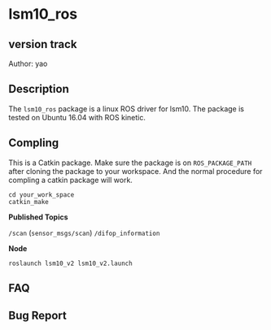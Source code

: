# lsm10_ros

## version track
Author: yao


## Description
The `lsm10_ros` package is a linux ROS driver for lsm10.
The package is tested on Ubuntu 16.04 with ROS kinetic.

## Compling
This is a Catkin package. Make sure the package is on `ROS_PACKAGE_PATH` after cloning the package to your workspace. And the normal procedure for compling a catkin package will work.

```
cd your_work_space
catkin_make 
```

**Published Topics**

``/scan`` (`sensor_msgs/scan`)
``/difop_information`` 

**Node**

```
roslaunch lsm10_v2 lsm10_v2.launch
```

## FAQ

## Bug Report







